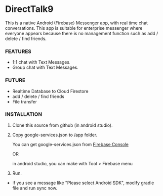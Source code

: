# DirectTalk9 #
This is a native Android (Firebase) Messenger app, with real time chat conversations.
This app is suitable for enterprise messenger where everyone appears because there is no management function such as add / delete / find friends.

### FEATURES ###
- 1:1 chat with Text Messages.
- Group chat with Text Messages.

### FUTURE ###
- Realtime Database to Cloud Firestore
- add / delete / find friends
- File transfer

### INSTALLATION ###
1. Clone this source from github (in android studio).
2. Copy google-services.json to /app folder.

   You can get google-services.json from [Firebase Console](https://support.google.com/firebase/answer/7015592?hl=en)
   
   OR
   
   in android studio, you can make with Tool > Firebase menu 
  
3. Run.
  - If you see a message like "Please select Android SDK", modify gradle file and run sync now.
